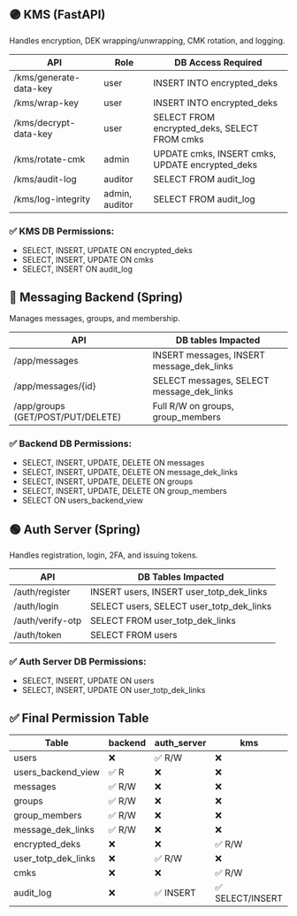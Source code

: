 ## 🟣 KMS (FastAPI)

Handles encryption, DEK wrapping/unwrapping, CMK rotation, and logging.

| API                    | Role           | DB Access Required                              |
| ---------------------- | -------------- | ----------------------------------------------- |
| /kms/generate-data-key | user           | INSERT INTO encrypted_deks                      |
| /kms/wrap-key          | user           | INSERT INTO encrypted_deks                      |
| /kms/decrypt-data-key  | user           | SELECT FROM encrypted_deks, SELECT FROM cmks    |
| /kms/rotate-cmk        | admin          | UPDATE cmks, INSERT cmks, UPDATE encrypted_deks |
| /kms/audit-log         | auditor        | SELECT FROM audit_log                           |
| /kms/log-integrity     | admin, auditor | SELECT FROM audit_log                           |

### ✅ KMS DB Permissions:

- SELECT, INSERT, UPDATE ON encrypted_deks
- SELECT, INSERT, UPDATE ON cmks
- SELECT, INSERT ON audit_log

## 🔵 Messaging Backend (Spring)

Manages messages, groups, and membership.

| API                               | DB tables Impacted                        |
| --------------------------------- | ----------------------------------------- |
| /app/messages                     | INSERT messages, INSERT message_dek_links |
| /app/messages/{id}                | SELECT messages, SELECT message_dek_links |
| /app/groups (GET/POST/PUT/DELETE) | Full R/W on groups, group_members         |

### ✅ Backend DB Permissions:

- SELECT, INSERT, UPDATE, DELETE ON messages
- SELECT, INSERT, UPDATE, DELETE ON message_dek_links
- SELECT, INSERT, UPDATE, DELETE ON groups
- SELECT, INSERT, UPDATE, DELETE ON group_members
- SELECT ON users_backend_view

## 🟢 Auth Server (Spring)

Handles registration, login, 2FA, and issuing tokens.

| API              | DB Tables Impacted                       |
| ---------------- | ---------------------------------------- |
| /auth/register   | INSERT users, INSERT user_totp_dek_links |
| /auth/login      | SELECT users, SELECT user_totp_dek_links |
| /auth/verify-otp | SELECT FROM user_totp_dek_links          |
| /auth/token      | SELECT FROM users                        |

### ✅ Auth Server DB Permissions:

- SELECT, INSERT, UPDATE ON users
- SELECT, INSERT, UPDATE ON user_totp_dek_links

## ✅ Final Permission Table

| Table               | backend | auth_server | kms              |
| ------------------- | ------- | ----------- | ---------------- |
| users               | ❌      | ✅ R/W      | ❌               |
| users_backend_view  | ✅ R    | ❌          | ❌               |
| messages            | ✅ R/W  | ❌          | ❌               |
| groups              | ✅ R/W  | ❌          | ❌               |
| group_members       | ✅ R/W  | ❌          | ❌               |
| message_dek_links   | ✅ R/W  | ❌          | ❌               |
| encrypted_deks      | ❌      | ❌          | ✅ R/W           |
| user_totp_dek_links | ❌      | ✅ R/W      | ❌               |
| cmks                | ❌      | ❌          | ✅ R/W           |
| audit_log           | ❌      | ✅ INSERT   | ✅ SELECT/INSERT |
